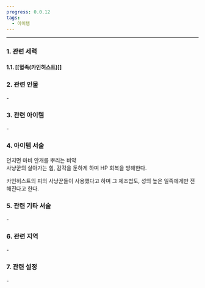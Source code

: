 ```yaml
---
progress: 0.0.12
tags:
  - 아이템
---
```

---
### 1. 관련 세력 
#### 1.1. [[혈족(카인허스트)]]

### 2. 관련 인물
\-
### 3. 관련 아이템
\-


### 4. 아이템 서술
던지면 마비 안개를 뿌리는 비약  
사냥꾼의 살아가는 힘, 감각을 둔하게 하며 HP 회복을 방해한다.  
  
카인허스트의 피의 사냥꾼들이 사용했다고 하며 그 제조법도, 성의 높은 일족에게만 전해진다고 한다.

### 5. 관련 기타 서술
\-

### 6. 관련 지역
\-

### 7. 관련 설정
\-